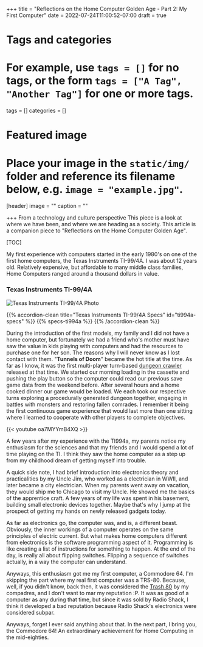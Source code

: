 +++
title = "Reflections on the Home Computer Golden Age - Part 2: My First Computer"
date = 2022-07-24T11:00:52-07:00
draft = true

# Tags and categories
# For example, use `tags = []` for no tags, or the form `tags = ["A Tag", "Another Tag"]` for one or more tags.
tags = []
categories = []

# Featured image
# Place your image in the `static/img/` folder and reference its filename below, e.g. `image = "example.jpg"`.
[header]
image = ""
caption = ""

+++
From a technology and culture perspective This piece is a look at where we have been, and where we are heading as a society. This article is a companion piece to "Reflections on the Home Computer Golden Age". 

[TOC]

My first experience with computers started in the early 1980's on one of the first home computers, the Texas Instruments TI-99/4A. I was about 12 years old. Relatively expensive, but affordable to many middle class families, Home Computers ranged around a thousand dollars in value.   

### Texas Instruments TI-99/4A

![Texas Instruments TI-99/4A Photo](/img/memorials/personal-computers/ti994a2.jpg)


{{% accordion-clean title="Texas Instruments TI-99/4A Specs" id="ti994a-specs" %}}
{{% specs-ti994a %}}
{{% /accordion-clean %}}

During the introduction of the first models, my family and I did not have a home computer, but fortunately we had a friend who's mother must have saw the value in kids playing with computers and had the resources to purchase one for her son. The reasons why I will never know as I lost contact with them. "**Tunnels of Doom**" became the hot title at the time. As far as I know, it was the first multi-player turn-based [dungeon crawler](https://en.wikipedia.org/wiki/Dungeon_crawl) released at that time. We started our morning loading in the cassette and pushing the play button so the computer could read our previous save game data from the weekend before. After several hours and a home cooked dinner our game would be loaded. We each took our respective turns exploring a procedurally generated dungeon together, engaging in battles with monsters and restoring fallen comrades. I remember it being the first continuous game experience that would last more than one sitting where I learned to cooperate with other players to complete objectives.

{{< youtube oa7MYYmB4XQ >}}
<p></p>

A few years after my experience with the TI994a, my parents notice my enthusiasm for the sciences and that my friends and I would spend a lot of time playing on the TI. I think they saw the home computer as a step up from my childhood dream of getting myself into trouble. 

A quick side note, I had brief introduction into electronics theory and practicalities by my Uncle Jim, who worked as a electrician in WWII, and later became a city electrician. When my parents went away on vacation, they would ship me to Chicago to visit my Uncle. He showed me the basics of the apprentice craft. A few years of my life was spent in his basement, building small electronic devices together. Maybe that's why I jump at the prospect of getting my hands on newly released gadgets today.  

As far as electronics go, the computer was, and is, a different beast. Obviously, the inner workings of a computer operates on the same principles of electric current. But what makes home computers different from electronics is the software programming aspect of it. Programming is like creating a list of instructions for something to happen. At the end of the day, is really all about flipping switches. Flipping a sequence of switches actually, in a way the computer can understand.

Anyways, this enthusiasm got me my first computer, a Commodore 64. I'm skipping the part where my real first computer was a TRS-80. Because, well, if you didn't know, back then, it was considered the [Trash 80](https://dfarq.homeip.net/trash-80-what-it-meant-and-why-it-stuck/) by my compadres, and I don't want to mar my reputation :P. It was as good of a computer as any during that time, but since it was sold by Radio Shack, I think it developed a bad reputation because Radio Shack's electronics were considered subpar.

Anyways, forget I ever said anything about that. In the next part, I bring you, the Commodore 64! An extraordinary achievement for Home Computing in the mid-eighties. 
